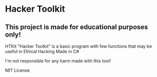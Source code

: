 # Hacker Toolkit
## This project is made for educational purposes only!

HTKit "Hacker Toolkit" is a basic program with few functions that may be useful in Ethical Hacking
Made in C#

I'm not responsible for any harm made with this tool!

MIT License
